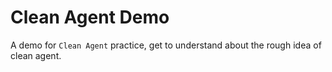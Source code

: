 # Clean Agent Demo

A demo for `Clean Agent` practice, get to understand about the rough idea of clean agent.

